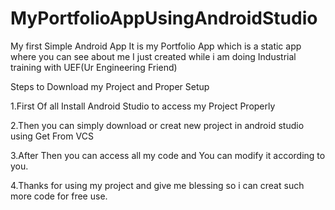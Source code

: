 # MyPortfolioAppUsingAndroidStudio
My first Simple Android App 
It is my Portfolio App which is a static app where you can see about me 
I just created while i am doing Industrial training with UEF(Ur Engineering Friend)

Steps to Download my Project and Proper Setup

1.First Of all Install Android Studio to access my Project Properly

2.Then you can simply download or creat new project in android studio using Get From VCS

3.After Then you can access all my code and You can modify it according to you.

4.Thanks for using my project and give me blessing so i can creat such more code for free use.
